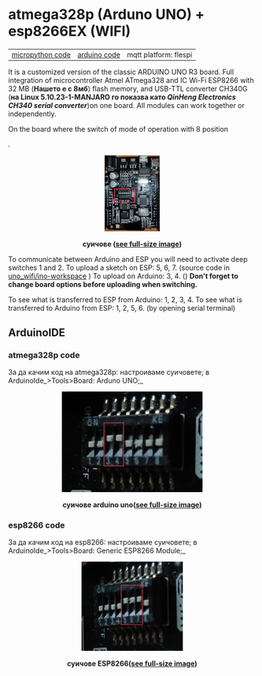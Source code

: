 # atmega328p (Arduno UNO) + esp8266EX (WIFI)

|                       |                             |                       |
| --------------------- | --------------------------- | --------------------- |
| [micropython code](#) | [arduino code](#arduinoide) | mqtt platform: flespi |

It is a customized version of the classic ARDUINO UNO R3 board. Full integration of microcontroller Atmel ATmega328 and IC Wi-Fi ESP8266 with 32 MB (__Нашето е с 8мб__) flash memory, and USB-TTL converter CH340G (__на Linux 5.10.23-1-MANJARO го показва като *QinHeng Electronics CH340 serial converter*__)on one board. All modules can work together or independently.



On the board where the switch of mode of operation with 8 position

<img src="/home/alexander/GitHub/IoT-dev-setup/docs/assets/images/uno_wifi/eight_switch.jpg" style="zoom: 25%;" />

**<p style="text-align: center;"> <img src="../../assets/images/uno_wifi/eight_switch.jpg" style="zoom: 15%;" /> </p>** **<p style="text-align: center;"> суичове (<a href="../../assets/images/uno_wifi/eight_switch.jpg">see full-size image</a>) </p>**

To communicate between Arduino and ESP you will need to activate deep switches 1 and 2.
To upload a sketch on ESP: 5, 6, 7. (source code in [uno_wifi/ino-workspace](https://github.com/46265z/IoT-dev-setup/tree/main/devices/uno_wifi/ino-workspace) )
To upload on Arduino: 3, 4. ()
**Don't forget to change board options before uploading when switching.**

To see what is transferred to ESP from Arduino: 1, 2, 3, 4.
To see what is transferred to Arduino from ESP: 1, 2, 5, 6.
(by opening serial terminal)

## ArduinoIDE

### atmega328p code

За да качим код на atmega328p: настроиваме суичовете; в ArduinoIde_>Tools>Board: Arduno UNO;_ 

**<p style="text-align: center;"> <img src="../../assets/images/uno_wifi/switch_set_atmega.jpg" style="zoom: 50%;" /> </p>** **<p style="text-align: center;"> суичове arduino uno(<a href="../../assets/images/uno_wifi/switch_set_atmega_fullscreen.jpg">see full-size image</a>) </p>**

### esp8266 code

За да качим код на esp8266: настроиваме суичовете; в ArduinoIde_>Tools>Board: Generic ESP8266 Module;_ 

**<p style="text-align: center;"> <img src="../../assets/images/uno_wifi/switch_set_8266.jpg" style="zoom: 50%;" /> </p>** **<p style="text-align: center;"> суичове ESP8266(<a href="../../assets/images/uno_wifi/switch_set_8266_fullscreen.jpg">see full-size image</a>) </p>**